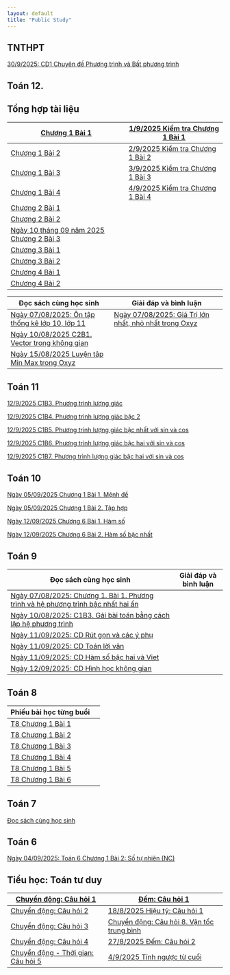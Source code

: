 ```yaml
---
layout: default
title: "Public Study"
---
```


## TNTHPT
[30/9/2025: CD1 Chuyên đề Phương trình và Bất phương trình](TNTHPT/CD1part1.md)

## Toán 12.
## Tổng hợp tài liệu

| [Chương 1 Bài 1](T12/T12C1B1.md)| [1/9/2025 Kiểm tra Chương 1 Bài 1](T12/T12TestC1B1.md) |
|----|---|
| [Chương 1 Bài 2](T12/T12C1B2.md) | [2/9/2025 Kiểm tra Chương 1 Bài 2](T12/T12TestC1B2F.md)|
| [Chương 1 Bài 3](T12/T12C1B3.md) | [3/9/2025 Kiểm tra Chương 1 Bài 3](T12/T12TestC1B3F.md)|
| [Chương 1 Bài 4](T12/T12C1B4KhaoSat.md) | [4/9/2025 Kiểm tra Chương 1 Bài 4](T12/T12TestC1B4F.md)|
| [Chương 2 Bài 1](T12/T12C2B1.md)| |
| [Chương 2 Bài 2](T12/T12C2B2.md)| |
| [Ngày 10 tháng 09 năm 2025 Chương 2 Bài 3](T12/T12C2B3.html)| |
| [Chương 3 Bài 1](T12/T12C3B1.html)| |
|[Chương 3 Bài 2](T12/T12C3B2.html) | |
|[Chương 4 Bài 1](T12/T12C4B1.html)| |
| [Chương 4 Bài 2](T12/T12C4B2.html)| |






| Đọc sách cùng học sinh | Giải đáp và bình luận|
|-----|-----|
|[ Ngày 07/08/2025: Ôn tập thống kê lớp 10, lớp 11](T12/ontapthongke10va11.md) |[ Ngày 07/08/2025: Giá Trị lớn nhất, nhỏ nhất trong Oxyz](T12/MinMaxKhoangCachOxyz.md)|
| [ Ngày 10/08/2025 C2B1. Vector trong không gian](T12/C2Bai1VecTorTrongKhongGian.md)| |
| [Ngày 15/08/2025 Luyện tập Min Max trong Oxyz](T12/T12LuyenTapMinMaxOxyz.md) | |

## Toán 11
[12/9/2025 C1B3. Phương trình lượng giác](T11/T11C1B3.html)

[12/9/2025 C1B4. Phương trình lượng giác bậc 2](T11/T11C1B4.html)

[12/9/2025 C1B5. Phương trình lượng giác bậc nhất với sin và cos](T11/T11C1B5.html)

[12/9/2025 C1B6. Phương trình lượng giác bậc hai với sin và cos](T11/T11C1B6.html)

[12/9/2025 C1B7. Phương trình lượng giác bậc hai với sin và cos](T11/T11C1B7.html)


## Toán 10

[Ngày 05/09/2025 Chương 1 Bài 1. Mệnh đề](T10/T10C1B1.md)

[Ngày 05/09/2025 Chương 1 Bài 2. Tập hợp](T10/T10C1B2.html)

[Ngày 12/09/2025 Chương 6 Bài 1. Hàm số](T10/T10C6B1.html)

[Ngày 12/09/2025 Chương 6 Bài 2. Hàm số bậc nhất](T10/T10C6B2.html)


## Toán 9

|Đọc sách cùng học sinh | Giải đáp và bình luận |
|---|---|
| [Ngày 07/08/2025: Chương 1. Bài 1. Phương trình và hệ phương trình bậc nhất hai ẩn](T9/C1B1.md)| |
| [Ngày 10/08/2025: C1B3. Gải bài toán bằng cách lập hệ phương trình](T9/T9C1Ba3.md)| |
| [Ngày 11/09/2025: CD Rút gọn và các ý phụ](T9/T9C3B5.html)| |
|[Ngày 11/09/2025: CD Toán lời văn](T9/T9CDLoiVan.html)| |
| [Ngày 11/09/2025: CD Hàm số bậc hai và Viet](T9/T9CDHamSoBac2.html)| |
| [Ngày 12/09/2025: CD Hình học không gian](T9/T9CDHHKG.html)| |

## Toán 8

|Phiếu bài học từng buổi| |
|---|---|
| [T8 Chương 1 Bài 1](T8/T8C1B1.html)| |
| [T8 Chương 1 Bài 2](T8/T8C1B2.html)| |
| [T8 Chương 1 Bài 3](T8/T8C1B3.html)| |
| [T8 Chương 1 Bài 4](T8/T8C1B4.html)| |
| [T8 Chương 1 Bài 5](T8/T8C1B5.html)| |
| [T8 Chương 1 Bài 6](T8/T8C1B6.html)| |

## Toán 7
[Đọc sách cùng học sinh](T7/DocCungHST7.md)

## Toán 6
[Ngày 04/09/2025: Toán 6 Chương 1 Bài 2: Số tự nhiên (NC)](T6/T6TaphopNC.md)

## Tiểu học: Toán tư duy

|[Chuyển động: Câu hỏi 1](Tieuhoc/TuduyQuestion1.md)| [Đếm: Câu hỏi 1](Tieuhoc/TieuHocDemQuestion1.md)|
|----|----|
[Chuyển động: Câu hỏi 2](Tieuhoc/TuduyQuestion2.md)|[18/8/2025 Hiệu tỷ: Câu hỏi 1](Tieuhoc/TieuHocHieuTy.md) |
|[Chuyển động: Câu hỏi 3](Tieuhoc/TuduyQuestion3.md)| [Chuyển động: Câu hỏi 8. Vận tốc trung bình](Tieuhoc/TuduyQuestion8.md) |
|[Chuyển động: Câu hỏi 4](Tieuhoc/TuduyQuestion4.md)| [27/8/2025 Đếm: Câu hỏi 2](Tieuhoc/TieuHocDemQuestion2.md)|
|[Chuyển động - Thời gian: Câu hỏi 5](Tieuhoc/TuduyQuestion5.md)|[4/9/2025 Tính ngược từ cuối](Tieuhoc/T4CDNguocTuDuoi.md) |
 
